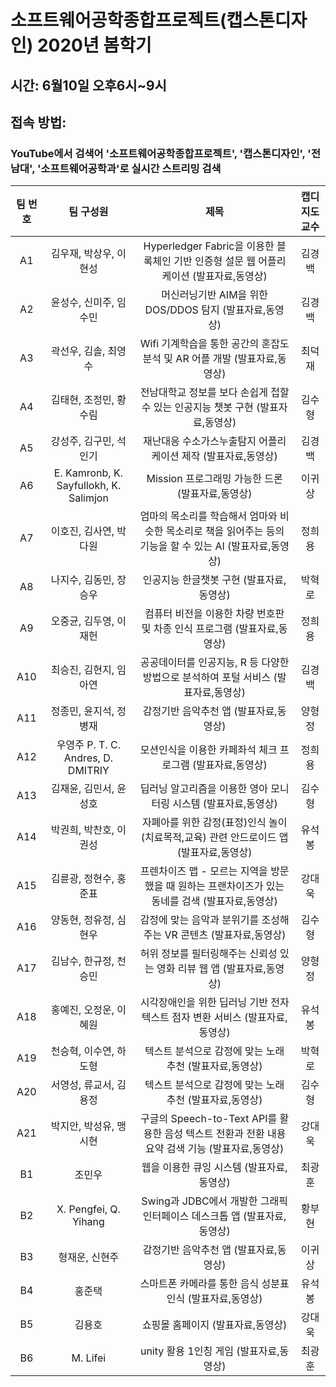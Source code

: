 # 소프트웨어공학종합프로젝트(캡스톤디자인) 2020년 봄학기 

## 시간: 6월10일 오후6시~9시
## 접속 방법: 
### YouTube에서 검색어 '소프트웨어공학종합프로젝트', '캡스톤디자인', '전남대', '소프트웨어공학과'로 실시간 스트리밍 검색

|팀 번호|  팀 구성원| 제목 | 캡디 지도교수|
|:---:|:------:|:---------:|:---:|
| A1 | 김우재, 박상우, 이현성 |Hyperledger Fabric을 이용한 블록체인 기반 인증형 설문 웹 어플리케이션 (발표자료,동영상) |김경백|
| A2 | 윤성수, 신미주, 임수민 |머신러닝기반 AIM을 위한 DOS/DDOS 탐지 (발표자료,동영상) |김경백|
| A3 | 곽선우, 김솔, 최영수   |Wifi 기계학습을 통한 공간의 혼잡도 분석 및 AR 어플 개발 (발표자료,동영상) |최덕재|
| A4 | 김태현, 조정민, 황수림 |전남대학교 정보를 보다 손쉽게 접할 수 있는 인공지능 챗봇 구현 (발표자료,동영상) |김수형|
| A5 | 강성주, 김구민, 석인기 |재난대응 수소가스누출탐지 어플리케이션 제작 (발표자료,동영상) |김경백|
| A6 | E. Kamronb, K. Sayfullokh, K. Salimjon|Mission 프로그래밍 가능한 드론 (발표자료,동영상) |이귀상|
| A7 | 이호진, 김사연, 박다원 |엄마의 목소리를 학습해서 엄마와 비슷한 목소리로 책을 읽어주는 등의 기능을 할 수 있는 AI (발표자료,동영상) |정희용|
| A8 | 나지수, 김동민, 장승우|인공지능 한글챗봇 구현 (발표자료,동영상) | 박혁로|
| A9 | 오중균, 김두영, 이재헌 |컴퓨터 비전을 이용한 차량 번호판 및 차종 인식 프로그램 (발표자료,동영상) |정희용|
| A10| 최승진, 김현지, 임아연 |공공데이터를 인공지능, R 등 다양한 방법으로 분석하여 포털 서비스 (발표자료,동영상) |김경백|
| A11| 정종민, 윤지석, 정병재|감정기반 음악추천 앱 (발표자료,동영상) |양형정|
| A12| 우영주 P. T. C. Andres, D. DMITRIY|모션인식을 이용한 카페좌석 체크 프로그램 (발표자료,동영상) | 정희용|
| A13| 김재윤, 김민서, 윤성호|딥러닝 알고리즘을 이용한 영아 모니터링 시스템 (발표자료,동영상) |김수형|
| A14| 박권희, 박찬호, 이권성|자폐아를 위한 감정(표정)인식 놀이(치료목적,교육) 관련 안드로이드 앱 (발표자료,동영상) |유석봉|
| A15| 김륜광, 정현수, 홍준표|프렌차이즈 맵 - 모르는 지역을 방문했을 때 원하는 프랜차이즈가 있는 동네를 검색 (발표자료,동영상) |강대욱|
| A16| 양동현, 정유정, 심현우|감정에 맞는 음악과 분위기를 조성해주는 VR 콘텐츠 (발표자료,동영상) |김수형|
| A17| 김남수, 한규정, 천승민|허위 정보를 필터링해주는 신뢰성 있는 영화 리뷰 웹 앱 (발표자료,동영상) |양형정|
| A18| 홍예진, 오정운, 이혜원|시각장애인을 위한 딥러닝 기반 전자 텍스트 점자 변환 서비스  (발표자료,동영상) |유석봉|
| A19| 천승혁, 이수연, 하도형|텍스트 분석으로 감정에 맞는 노래 추천 (발표자료,동영상) |박혁로|
| A20| 서영성, 류교서, 김용정|텍스트 분석으로 감정에 맞는 노래 추천 (발표자료,동영상) |김수형|
| A21| 박지안, 박성유, 맹시현|구글의 Speech-to-Text API를 활용한 음성 텍스트 전환과 전환 내용 요약 검색 기능 (발표자료,동영상) |강대욱|
| B1| 조민우|웹을 이용한 큐잉 시스템 (발표자료,동영상) | 최광훈|
| B2| X. Pengfei, Q. Yihang|Swing과 JDBC에서 개발한 그래픽 인터페이스 데스크톱 앱 (발표자료,동영상) |황부현|
| B3| 형재운, 신현주|감정기반 음악추천 앱  (발표자료,동영상) |이귀상|
| B4| 홍준택|스마트폰 카메라를 통한 음식 성분표 인식 (발표자료,동영상) | 유석봉|
| B5| 김용호|쇼핑몰 홈페이지  (발표자료,동영상) |강대욱|
| B6| M. Lifei|unity 활용 1인칭 게임 (발표자료,동영상) |최광훈|



